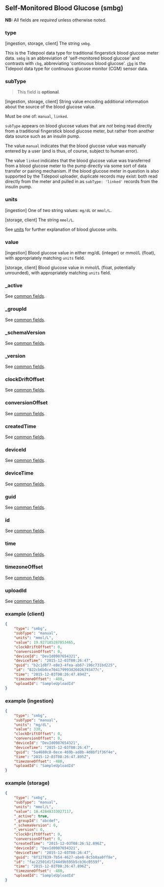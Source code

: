 ## Self-Monitored Blood Glucose (smbg)

**NB:** All fields are *required* unless otherwise noted.

### type

[ingestion, storage, client] The string `smbg`.

This is the Tidepool data type for traditional fingerstick blood glucose meter data. `smbg` is an abbreviation of 'self-monitored blood glucose' and contrasts with `cbg`, abbreviating 'continuous blood glucose'. [`cbg`](cbg.md) is the Tidepool data type for continuous glucose monitor (CGM) sensor data.

<!-- end type -->

### subType

> This field is **optional**.

[ingestion, storage, client] String value encoding additional information about the source of the blood glucose value.

Must be one of: `manual`, `linked`.

`subType` appears on blood glucose values that are *not* being read directly from a traditional fingerstick blood glucose meter, but rather from another data source such as an insulin pump.

The value `manual` indicates that the blood glucose value was manually entered by a user (and is thus, of course, subject to human error).

The value `linked` indicates that the blood glucose value was transferred from a blood glucose meter to the pump directly via some sort of data transfer or pairing mechanism. If the blood glucose meter in question is also supported by the Tidepool uploader, duplicate records may exist: both read directly from the meter and pulled in as `subType: 'linked'` records from the insulin pump.

<!-- end subType -->

### units

[ingestion] One of two string values: `mg/dL` or `mmol/L`.

[storage, client] The string `mmol/L`.

See [units](../units.md) for further explanation of blood glucose units.

<!-- TODO -->
<!-- end units -->

### value

[ingestion] Blood glucose value in either mg/dL (integer) or mmol/L (float), with appropriately matching `units` field.

[storage, client] Blood glucose value in mmol/L (float, potentially unrounded), with appropriately matching `units` field.

<!-- TODO -->
<!-- end value -->

### _active

See [common fields](../common.md).

### _groupId

See [common fields](../common.md).

### _schemaVersion

See [common fields](../common.md).

### _version

See [common fields](../common.md).

### clockDriftOffset

See [common fields](../common.md).

### conversionOffset

See [common fields](../common.md).

### createdTime

See [common fields](../common.md).

### deviceId

See [common fields](../common.md).

### deviceTime

See [common fields](../common.md).

### guid

See [common fields](../common.md).

### id

See [common fields](../common.md).

### time

See [common fields](../common.md).

### timezoneOffset

See [common fields](../common.md).

### uploadId

See [common fields](../common.md).

### example (client)

```json
{
	"type": "smbg",
	"subType": "manual",
	"units": "mmol/L",
	"value": 19.927185287853465,
	"clockDriftOffset": 0,
	"conversionOffset": 0,
	"deviceId": "DevId0987654321",
	"deviceTime": "2015-12-03T00:26:47",
	"guid": "b2c1d8f7-e8e3-4fea-ab67-196c731bd225",
	"id": "822cb6b0ce704179993d26026393477c",
	"time": "2015-12-03T08:26:47.894Z",
	"timezoneOffset": -480,
	"uploadId": "SampleUploadId"
}
```

### example (ingestion)

```json
{
	"type": "smbg",
	"subType": "manual",
	"units": "mg/dL",
	"value": 330,
	"clockDriftOffset": 0,
	"conversionOffset": 0,
	"deviceId": "DevId0987654321",
	"deviceTime": "2015-12-03T00:26:47",
	"guid": "5a4680c8-0ece-469b-ad8b-4d8bf1f36f4e",
	"time": "2015-12-03T08:26:47.895Z",
	"timezoneOffset": -480,
	"uploadId": "SampleUploadId"
}
```

### example (storage)

```json
{
	"type": "smbg",
	"subType": "manual",
	"units": "mmol/L",
	"value": 18.42848333027117,
	"_active": true,
	"_groupId": "abcdef",
	"_schemaVersion": 0,
	"_version": 0,
	"clockDriftOffset": 0,
	"conversionOffset": 0,
	"createdTime": "2015-12-03T08:26:52.896Z",
	"deviceId": "DevId0987654321",
	"deviceTime": "2015-12-03T00:26:47",
	"guid": "8f127839-7b54-4627-abe0-8c5b0aa0ff8e",
	"id": "fac22501d1f244d9b595b5cb36c0559f",
	"time": "2015-12-03T08:26:47.896Z",
	"timezoneOffset": -480,
	"uploadId": "SampleUploadId"
}
```
